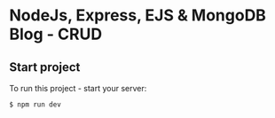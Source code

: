 # NodeJs, Express, EJS & MongoDB Blog - CRUD

## Start project

To run this project - start your server:

```
$ npm run dev
```
